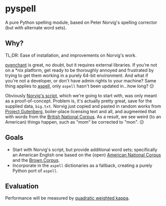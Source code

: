 pyspell
=======

A pure Python spelling module, based on Peter Norvig's spelling corrector (but with alternate word sets).

## Why?

TL;DR: Ease of installation, and improvements on Norvig's work.

[pyenchant](http://pythonhosted.org/pyenchant/) is great, no doubt, but it requires external libraries.  If you're not on a *nix platform, get ready to be thoroughly annoyed and frustrated by trying to get them working in a purely 64-bit environment.  And what if you're not a developer, or don't have admin rights to your machine?  Same thing applies to [aspell](http://aspell.net/), only `aspell` hasn't been updated in...how long? :confused:

Obviously [Norvig's script](http://norvig.com/spell-correct.html), which we're going to start with, was only meant as a proof-of-concept.  Problem is, it's actually pretty great, save for the supplied data, `big.txt`.  Norvig just copied and pasted in random works from [Project Gutenberg](https://www.gutenberg.org/), boiler-place licensing text and all, and augmented that with words from the [British National Corpus](http://www.natcorp.ox.ac.uk/).  As a result, we see weird (to an American) things happen, such as "mom" be corrected to "mon". :confused:

## Goals

* Start with Norvig's script, but provide additional word sets; specifically an American English one based on the (open) [American National Corpus](http://www.americannationalcorpus.org/) and the [Brown Corpus](http://www.hit.uib.no/icame/brown/bcm.html).
* Incorporate in the `aspell` dictionaries as a fallback, creating a purely Python port of `aspell`.

## Evaluation

Performance will be measured by [quadratic weighted kappa](http://skll.readthedocs.org/en/latest/_modules/skll/metrics.html).
